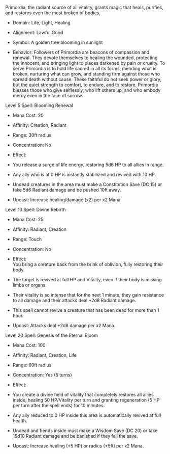 Primordia, the radiant source of all vitality, grants magic that heals, purifies, and restores even the most broken of bodies.

- Domain: Life, Light, Healing
    
- Alignment: Lawful Good
    
- Symbol: A golden tree blooming in sunlight
    
- Behavior: Followers of Primordia are beacons of compassion and renewal. They devote themselves to healing the wounded, protecting the innocent, and bringing light to places darkened by pain or cruelty. To serve Primordia is to hold life sacred in all its forms, mending what is broken, nurturing what can grow, and standing firm against those who spread death without cause. These faithful do not seek power or glory, but the quiet strength to comfort, to endure, and to restore. Primordia blesses those who give selflessly, who lift others up, and who embody mercy even in the face of sorrow.
    

Level 5 Spell: Blooming Renewal

- Mana Cost: 20
    
- Affinity: Creation, Radiant
    
- Range: 30ft radius
    
- Concentration: No
    
- Effect:
    

- You release a surge of life energy, restoring 5d6 HP to all allies in range.
    
- Any ally who is at 0 HP is instantly stabilized and revived with 10 HP.
    
- Undead creatures in the area must make a Constitution Save (DC 15) or take 5d6 Radiant damage and be pushed 10ft away.
    

- Upcast: Increase healing/damage (x2) per x2 Mana.
    

Level 10 Spell: Divine Rebirth

- Mana Cost: 25
    
- Affinity: Radiant, Creation
    
- Range: Touch
    
- Concentration: No
    
- Effect:  
    You bring a creature back from the brink of oblivion, fully restoring their body.
    

- The target is revived at full HP and Vitality, even if their body is missing limbs or organs.
    
- Their vitality is so intense that for the next 1 minute, they gain resistance to all damage and their attacks deal +2d8 Radiant damage.
    
- This spell cannot revive a creature that has been dead for more than 1 hour.
    

- Upcast: Attacks deal +2d8 damage per x2 Mana.
    

Level 20 Spell: Genesis of the Eternal Bloom

- Mana Cost: 100
    
- Affinity: Radiant, Creation, Life
    
- Range: 60ft radius
    
- Concentration: Yes (5 turns)
    
- Effect:
    

- You create a divine field of vitality that completely restores all allies inside, healing 50 HP/Vitality per turn and granting regeneration (5 HP per turn after the spell ends) for 10 minutes.
    
- Any ally reduced to 0 HP inside this area is automatically revived at full health.
    
- Undead and fiends inside must make a Wisdom Save (DC 20) or take 15d10 Radiant damage and be banished if they fail the save.
    

- Upcast: Increase healing (+5 HP) or radius (+5ft) per x2 Mana.